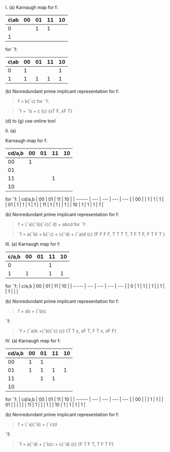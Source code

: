 I.
(a) 
Karnaugh map for f:

| c\ab | 00  | 01  | 11  | 10  |
| ---- | --- | --- | --- | --- |
| 0    |     | 1   | 1   |     |
| 1    |     |     |     |     |

 for ¯f:

| c\ab | 00  | 01  | 11  | 10  |
| ---- | --- | --- | --- | --- |
| 0    | 1   |     |     | 1   |
| 1    | 1   | 1   | 1   | 1   |

(b)
Nonredundant prime implicant representation for f:

>f = b(¯c)
 for ¯f:

>¯f = ¯b + c
(c) {xT F, xF T}

(d) to (g) use online tool


II. 
(a) 

Karnaugh map for f:

| cd/a,b | 00  | 01  | 11  | 10  |
| ------ | --- | --- | --- | --- |
| 00     | 1   |     |     |     |
| 01     |     |     |     |     |
| 11     |     |     | 1   |     |
| 10     |     |     |     |     |

 for ¯f:
| cd/a,b | 00  | 01  | 11  | 10  |
| ------ | --- | --- | --- | --- |
| 00     |     | 1   | 1   | 1   |
| 01     | 1   | 1   | 1   | 1   |
| 11     | 1   | 1   |     | 1   |
| 10     | 1   | 1   | 1   | 1   |

(b)
Nonredundant prime implicant representation for f:

> f = (¯a)(¯b)(¯c)(¯d) + abcd
for ¯f:

> ¯f = a(¯b) + b(¯c) + c(¯d) + (¯a)d
(c) {F F F F, T T T T, T F T F, F T F T }

III. 
(a)
Karnaugh map for f:

| c/a,b | 00  | 01  | 11  | 10  |
| ----- | --- | --- | --- | --- |
| 0     |     |     | 1   |
| 1     | 1   |     | 1   | 1   |

 for ¯f:
 | c/a,b | 00  | 01  | 11  | 10  |
 | ----- | --- | --- | --- | --- |
 | 0     | 1   | 1   |     | 1   |
 | 1     |     | 1   |     |     |

(b)
Nonredundant prime implicant representation for f:

> f = ab + (¯b)c


 ¯f:

> ¯f = (¯a)b +(¯b)(¯c)
(c) {T T x, xF T, F T x, xF F}

IV. 
(a)
Karnaugh map for f:

| cd/a,b | 00  | 01  | 11  | 10  |
| ------ | --- | --- | --- | --- |
| 00     | 1   | 1   |     |     |
| 01     | 1   | 1   | 1   | 1   |
| 11     |     | 1   | 1   |     |
| 10     |     |     |     |     |

 for ¯f:
  | cd/a,b | 00  | 01  | 11  | 10  |
  | ------ | --- | --- | --- | --- |
  | 00     |     |     | 1   | 1   |
  | 01     |     |     |     |     |
  | 11     | 1   |     |     | 1   |
  | 10     | 1   | 1   | 1   | 1   |


(b)
Nonredundant prime implicant representation for f:

> f = (¯a)(¯b) + (¯c)d 


 ¯f:

> ¯f = a(¯d) + (¯b)c + c(¯d)
(c) {F T F T, T F T F}
